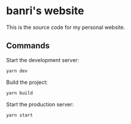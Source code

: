 # banri's website

This is the source code for my personal website.

## Commands

Start the development server:

```bash
yarn dev
```

Build the project:

```bash
yarn build
```

Start the production server:

```bash
yarn start
```
